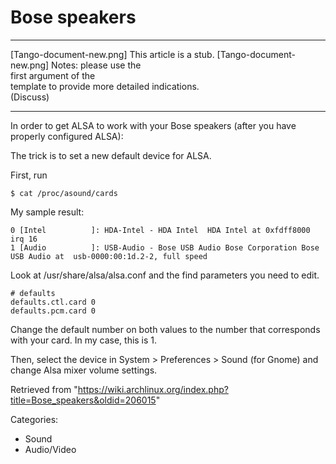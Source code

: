 Bose speakers
=============

  ------------------------ ------------------------ ------------------------
  [Tango-document-new.png] This article is a stub.  [Tango-document-new.png]
                           Notes: please use the    
                           first argument of the    
                           template to provide more 
                           detailed indications.    
                           (Discuss)                
  ------------------------ ------------------------ ------------------------

In order to get ALSA to work with your Bose speakers (after you have
properly configured ALSA):

The trick is to set a new default device for ALSA.

First, run

    $ cat /proc/asound/cards

My sample result:

    0 [Intel          ]: HDA-Intel - HDA Intel  HDA Intel at 0xfdff8000 irq 16
    1 [Audio          ]: USB-Audio - Bose USB Audio Bose Corporation Bose USB Audio at  usb-0000:00:1d.2-2, full speed

Look at /usr/share/alsa/alsa.conf and the find parameters you need to
edit.

    # defaults
    defaults.ctl.card 0
    defaults.pcm.card 0

Change the default number on both values to the number that corresponds
with your card. In my case, this is 1.

Then, select the device in System > Preferences > Sound (for Gnome) and
change Alsa mixer volume settings.

Retrieved from
"https://wiki.archlinux.org/index.php?title=Bose_speakers&oldid=206015"

Categories:

-   Sound
-   Audio/Video
